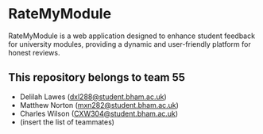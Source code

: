 # RateMyModule

RateMyModule is a web application designed to enhance student feedback for university modules,
providing a dynamic and user-friendly platform for honest reviews. 

## This repository belongs to team 55

- Delilah Lawes (dxl288@student.bham.ac.uk)
- Matthew Norton (mxn282@student.bham.ac.uk)
- Charles Wilson (CXW304@student.bham.ac.uk)
- (insert the list of teammates)
